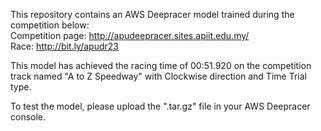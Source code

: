 This repository contains an AWS Deepracer model trained during the competition below:  
Competition page: http://apudeepracer.sites.apiit.edu.my/   
Race: http://bit.ly/apudr23  

This model has achieved the racing time of 00:51.920 on the competition track named "A to Z Speedway" with Clockwise direction and Time Trial type.   

To test the model, please upload the ".tar.gz" file in your AWS Deepracer console.   